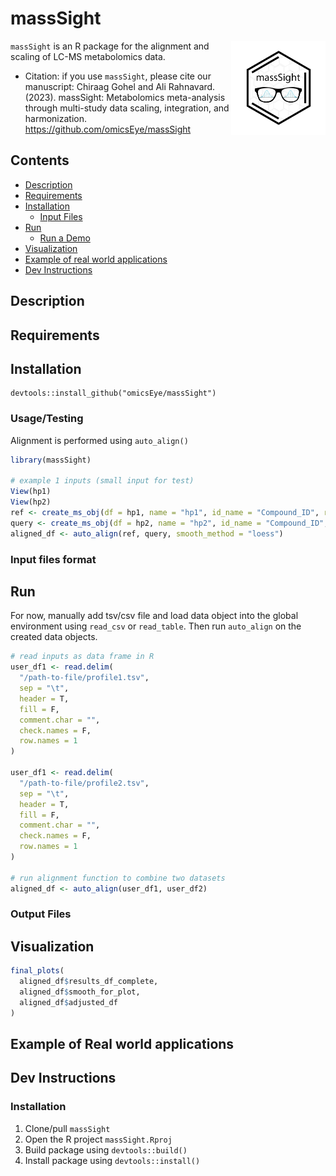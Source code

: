 
<!-- README.md is generated from README.Rmd. Please edit that file -->

# massSight

<img src="man/figures/massSight.png" align="right" width="30%"/></a>

`massSight` is an R package for the alignment and scaling of LC-MS
metabolomics data.

- Citation: if you use `massSight`, please cite our manuscript: Chiraag
  Gohel and Ali Rahnavard. (2023). massSight: Metabolomics meta-analysis
  through multi-study data scaling, integration, and harmonization.
  <https://github.com/omicsEye/massSight>

## Contents

- [Description](#description)
- [Requirements](#requirements)
- [Installation](#installation)
  - [Input Files](#input-files-format)
- [Run](#run)
  - [Run a Demo](#run-a-demo)
- [Visualization](#visualization)
- [Example of real world
  applications](#example-of-real-world-applications)
- [Dev Instructions](#dev-instructions)

## Description

## Requirements

## Installation

    devtools::install_github("omicsEye/massSight")

### Usage/Testing

Alignment is performed using `auto_align()`

``` r
library(massSight)

# example 1 inputs (small input for test)
View(hp1)
View(hp2)
ref <- create_ms_obj(df = hp1, name = "hp1", id_name = "Compound_ID", rt_name = "RT", mz_name = "MZ", int_name = "Intensity")
query <- create_ms_obj(df = hp2, name = "hp2", id_name = "Compound_ID", rt_name = "RT", mz_name = "MZ", int_name = "Intensity")
aligned_df <- auto_align(ref, query, smooth_method = "loess")
```

### Input files format

## Run

For now, manually add tsv/csv file and load data object into the global
environment using `read_csv` or `read_table`. Then run `auto_align` on
the created data objects.

``` r
# read inputs as data frame in R
user_df1 <- read.delim(
  "/path-to-file/profile1.tsv",
  sep = "\t",
  header = T,
  fill = F,
  comment.char = "",
  check.names = F,
  row.names = 1
)

user_df1 <- read.delim(
  "/path-to-file/profile2.tsv",
  sep = "\t",
  header = T,
  fill = F,
  comment.char = "",
  check.names = F,
  row.names = 1
)

# run alignment function to combine two datasets
aligned_df <- auto_align(user_df1, user_df2)
```

### Output Files

## Visualization

``` r
final_plots(
  aligned_df$results_df_complete,
  aligned_df$smooth_for_plot,
  aligned_df$adjusted_df
)
```

## Example of Real world applications

## Dev Instructions

### Installation

1.  Clone/pull `massSight`
2.  Open the R project `massSight.Rproj`
3.  Build package using `devtools::build()`
4.  Install package using `devtools::install()`

